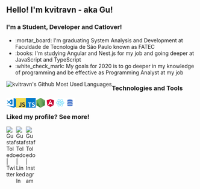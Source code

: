 ## Hello! I'm kvitravn - aka Gu!

### I'm a Student, Developer and Catlover!
<ul>
<li>:mortar_board: I'm graduating System Analysis and Development at Faculdade de Tecnologia de São Paulo known as FATEC</li>
<li>:books: I'm studying Angular and Nest.js for my job and going deeper at JavaScript and TypeScript</li>
<li>:white_check_mark: My goals for 2020 is to go deeper in my knowledge of programming and be effective as Programming Analyst at my job</li>
</ul>

<div>

  <img align="left" alt="kvitravn's Github Most Used Languages" src="https://github-readme-stats.vercel.app/api/top-langs/?username=kvitravn&layout=compact" />

</div>

<div> 

<h3> Technologies and Tools </h3>

<img align="left" alt="Visual Studio Code" width="26px" src="https://raw.githubusercontent.com/github/explore/80688e429a7d4ef2fca1e82350fe8e3517d3494d/topics/visual-studio-code/visual-studio-code.png" />

<img align="left" alt="JavaScript" width="26px" src="https://raw.githubusercontent.com/github/explore/80688e429a7d4ef2fca1e82350fe8e3517d3494d/topics/javascript/javascript.png" />

<img align="left" alt="TypeScript" width="26px" src="https://raw.githubusercontent.com/github/explore/80688e429a7d4ef2fca1e82350fe8e3517d3494d/topics/typescript/typescript.png" />

<img align="left" alt="Node.js" width="26px" src="https://raw.githubusercontent.com/github/explore/80688e429a7d4ef2fca1e82350fe8e3517d3494d/topics/nodejs/nodejs.png" />

<img align="left" alt="Angular" width="26px" src="https://raw.githubusercontent.com/github/explore/80688e429a7d4ef2fca1e82350fe8e3517d3494d/topics/angular/angular.png" />

<img align="left" alt="React" width="26px" src="https://raw.githubusercontent.com/github/explore/80688e429a7d4ef2fca1e82350fe8e3517d3494d/topics/react/react.png" />

<img align="left" alt="SQL" width="26px" src="https://raw.githubusercontent.com/github/explore/80688e429a7d4ef2fca1e82350fe8e3517d3494d/topics/sql/sql.png" />

</div>

<br />

<h3> Liked my profile? See more! </h3>

[<img align="left" alt="Gustaf Toledo | Twitter" width="26px" color="white" src="https://cdn.jsdelivr.net/npm/simple-icons@v3/icons/twitter.svg" />][twitter]
[<img align="left" alt="Gustaf Toledo | LinkedIn" width="26px" src="https://cdn.jsdelivr.net/npm/simple-icons@v3/icons/linkedin.svg" />][linkedin]
[<img align="left" alt="Gustaf Toledo | Instagram" width="26px" src="https://cdn.jsdelivr.net/npm/simple-icons@v3/icons/instagram.svg" />][instagram]



[twitter]: https://twitter.com/GusttaToledo
[linkedin]: https://www.linkedin.com/in/gustaf-toledo/
[instagram]: https://www.instagram.com/

<!--
**Gustaf-Toledo/Gustaf-Toledo** is a ✨ _special_ ✨ repository because its `README.md` (this file) appears on your GitHub profile.
